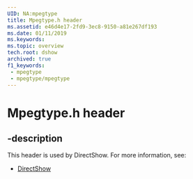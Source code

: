 ```yaml
---
UID: NA:mpegtype
title: Mpegtype.h header
ms.assetid: e46d4e17-2fd9-3ec8-9150-a81e267df193
ms.date: 01/11/2019
ms.keywords: 
ms.topic: overview
tech.root: dshow
archived: true
f1_keywords:
 - mpegtype
 - mpegtype/mpegtype
---
```


# Mpegtype.h header


## -description

This header is used by DirectShow. For more information, see:

- [DirectShow](../_dshow/index.md)

